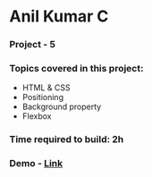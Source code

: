 # Anil Kumar C

### Project - 5

### Topics covered in this project:

- HTML & CSS
- Positioning
- Background property
- Flexbox

### Time required to build: 2h

### Demo - [Link]( https://anil-project05.netlify.app/) 
